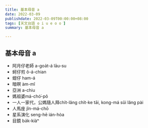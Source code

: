 ```yaml
---
title: 基本母音 a
date: 2022-03-09
publishdate: 2022-03-09T00:00:00+08:00
tags: [天文台語 o i u e o o͘]
summary: 基本母音 a

---
```


## 基本母音 a
- 阿月仔老師 a-goa̍t-á lāu-su
- 蚵仔煎 ô-á-chian
- 蚶仔 ham-á
- 暗暝 àm-mî
- 亞洲 a-chiu
- 媽祖婆má-chó͘-pô
- 一人一家代，公媽隨人拜chi̍t-lâng chi̍t-ke tāi, kong-má sûi lâng pài
- 人馬座 jîn-má-chō
- 星系演化 seng-hē ián-hòa
- 目鏡 ba̍k-kiàⁿ
